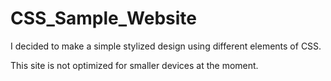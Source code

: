 # CSS_Sample_Website
  I decided to make a simple stylized design 
  using different elements of CSS.

  This site is not optimized for smaller devices
  at the moment.
